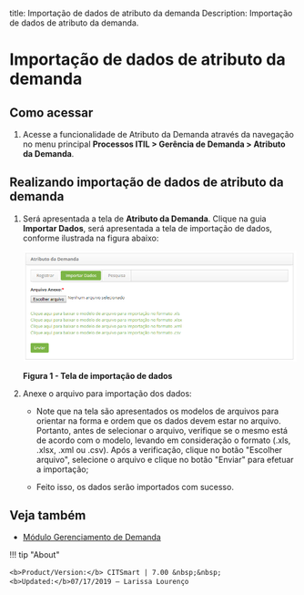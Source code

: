 title: Importação de dados de atributo da demanda
Description: Importação de dados de atributo da demanda.
# Importação de dados de atributo da demanda

Como acessar
-------------

1. Acesse a funcionalidade de Atributo da Demanda através da navegação no menu principal 
**Processos ITIL > Gerência de Demanda > Atributo da Demanda**.

Realizando importação de dados de atributo da demanda
-------------------------------------------------------

1. Será apresentada a tela de **Atributo da Demanda**. Clique na guia **Importar Dados**, será apresentada a tela de importação de
dados, conforme ilustrada na figura abaixo:

    ![Importação](images/import.img1.png)
    
    **Figura 1 - Tela de importação de dados**
    
2. Anexe o arquivo para importação dos dados:

    - Note que na tela são apresentados os modelos de arquivos para orientar na forma e ordem que os dados devem estar no arquivo.
    Portanto, antes de selecionar o arquivo, verifique se o mesmo está de acordo com o modelo, levando em consideração o 
    formato (.xls, .xlsx, .xml ou .csv). Após a verificação, clique no botão "Escolher arquivo", selecione o arquivo e clique
    no botão "Enviar" para efetuar a importação;
    
    - Feito isso, os dados serão importados com sucesso.
    
Veja também
-------------

- [Módulo Gerenciamento de Demanda](/pt-br/citsmart-platform-7/processes/demand/overview.html)

!!! tip "About"

    <b>Product/Version:</b> CITSmart | 7.00 &nbsp;&nbsp;
    <b>Updated:</b>07/17/2019 – Larissa Lourenço
